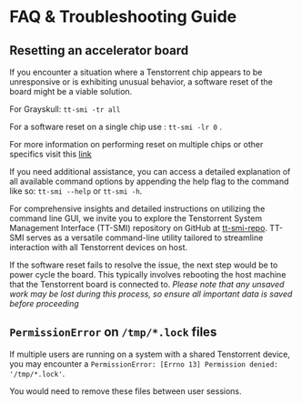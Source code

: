# FAQ & Troubleshooting Guide

## Resetting an accelerator board

If you encounter a situation where a Tenstorrent chip appears to be unresponsive or is exhibiting unusual behavior, a software reset of the board might be a viable solution.

For Grayskull: `tt-smi -tr all`

For a software reset on a single chip use : `tt-smi -lr 0` .

For more information on performing reset on multiple chips or other specifics visit this [link](https://github.com/tenstorrent/tt-smi?tab=readme-ov-file#resets:~:text=on%20the%20footer.-,Resets,-Another%20feature%20of)

If you need additional assistance, you can access a detailed explanation of all available command options by appending the help flag to the command like so: `tt-smi --help` or `tt-smi -h`.

For comprehensive insights and detailed instructions on utilizing the command line GUI, we invite you to explore the Tenstorrent System Management Interface (TT-SMI) repository on GitHub at [tt-smi-repo](https://github.com/tenstorrent/tt-smi). TT-SMI serves as a versatile command-line utility tailored to streamline interaction with all Tenstorrent devices on host.

If the software reset fails to resolve the issue, the next step would be to power cycle the board. This typically involves rebooting the host machine that the Tenstorrent board is connected to. 
*Please note that any unsaved work may be lost during this process, so ensure all important data is saved before proceeding*

## `PermissionError` on `/tmp/*.lock` files

If multiple users are running on a system with a shared Tenstorrent device,
you may encounter a `PermissionError: [Errno 13] Permission denied: '/tmp/*.lock'`.

You would need to remove these files between user sessions.
